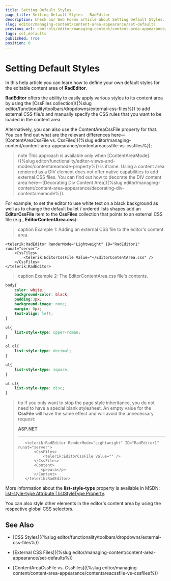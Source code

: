 ```yaml
---
title: Setting Default Styles
page_title: Setting Default Styles - RadEditor
description: Check our Web Forms article about Setting Default Styles.
slug: editor/managing-content/content-area-appearance/set-defaults
previous_url: controls/editor/managing-content/content-area-appearance/custom-stylization
tags: set,defaults
published: True
position: 0
---
```


# Setting Default Styles

In this help article you can learn how to define your own default styles for the editable content area of **RadEditor**.

**RadEditor** offers the ability to easily apply various styles to its content area by using the [CssFiles collection]({%slug editor/functionality/toolbars/dropdowns/external-css-files%}) to add external CSS file/s and manually specify the CSS rules that you want to be loaded in the content area.

Alternatively, you can also use the ContentAreaCssFile property for that. You can find out what are the relevant differences here—[ContentAreaCssFile vs. CssFiles]({%slug editor/managing-content/content-area-appearance/contentareacssfile-vs-cssfiles%});



>note This approach is available only when [ContentAreaMode]({%slug editor/functionality/editor-views-and-modes/contentareamode-property%}) is iframe. Using a content area rendered as a DIV element does not offer native capabilities to add external CSS files. You can find out how to decorate the DIV content area here—[Decorating Div Content Area]({%slug editor/managing-content/content-area-appearance/decorating-div-contentareamode%}). 

For example, to set the editor to use white text on a black background as well as to change the default bullet / ordered lists shapes add an **EditorCssFile** item to the **CssFiles** collection that points to an external CSS file (e.g., **EditorContentArea.css**):

>caption Example 1: Adding an external CSS file to the editor's content area.

````ASP.NET
<telerik:RadEditor RenderMode="Lightweight" ID="RadEditor1" runat="server">
	<CssFiles>
		<telerik:EditorCssFile Value="~/EditorContentArea.css" />
	</CssFiles>
</telerik:RadEditor>
````

>caption Example 2: The EditorContentArea.css file's contents.

````CSS
body{
	color: white;
	background-color: black;
	padding:3px;
	background-image: none;
	margin: 0px;
	text-align: left;
}

ol{
	list-style-type: upper-roman;
}

ol ol{
	list-style-type: decimal;
}

ul{
	list-style-type: square;
}

ul ul{
	list-style-type: disc;
} 
````

>tip If you only want to stop the page style inheritance, you do not need to have a special blank stylesheet. An empty value for the **CssFile** will have the same effect and will avoid the unnecessary request:
>
>    **ASP.NET**
>    - - -
>        <telerik:RadEditor RenderMode="Lightweight" ID="RadEditor1" runat="server">
>            <CssFiles>
>                <telerik:EditorCssFile Value="" />
>            </CssFiles>
>            <Content>
>               <p>para</p>
>            </Content>
>        </telerik:RadEditor>

More information about the **list-style-type** property is available in MSDN: [list-style-type Attribute | listStyleType Property](https://msdn.microsoft.com/en-us/library/ms530797.aspx).

You can also style other elements in the editor's content area by using the respective global CSS selectors.

## See Also

* [CSS Styles]({%slug editor/functionality/toolbars/dropdowns/external-css-files%})

* [External CSS Files]({%slug editor/managing-content/content-area-appearance/set-defaults%})

* [ContentAreaCssFile vs. CssFiles]({%slug editor/managing-content/content-area-appearance/contentareacssfile-vs-cssfiles%})
